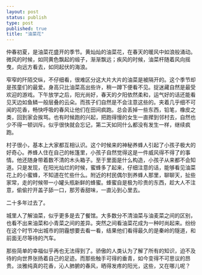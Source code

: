 ```yaml
--- 
layout: post
status: publish
type: post
published: true
title: "油菜花"
---
```


仲春初夏，是油菜花盛开的季节。黄灿灿的油菜花，在春天的暖风中如浪般涌动。微风的时候，如同黄色飘起的缎子，渐渐飘远；疾风的时候，油菜杆随着风向摇曳，向远方看去，如同起伏的海浪。

窄窄的阡陌交纵，不仔细看，很难区分这大片大片的油菜是被隔开的。这个季节却是孩童们的最爱。身高只比油菜高出些许，稍一蹲下便看不见。捉迷藏自然是最受欢迎的游戏。下午放学之后，阳光尚好，春天的夕阳依然柔和，运气好的话还能看见天边如鱼鳞一般层叠的云朵。而孩子们自然是不会注意这些的。夹着几乎细不可闻的花香，畅快呼吸的春风让他们在田间疯跑。总会丢掉一些东西，铅笔，橡皮之类，回到家会挨骂。也有时候跑的兴起，把跑得慢的女生一直撵到邻村去，自然也少不得一顿训斥。似乎很快就会忘记，第二天如同什么都没有发生一样，继续疯跑。

村子很小，基本上大家都互相认识。这个时候来的神秘养蜂人引起了小孩子极大的好奇心。养蜂人住在自己的帐篷里，小孩子自然觉得这是一件威风得不得了的事情。他还随身带着数不清的木头箱子。至于里面是什么构造，小孩子从来都不会知道。只是发现，在阳光灿烂的时候，蜜蜂多了起来，仔细注意的话，能够看见油菜花上的小蜜蜂，不知道在忙些什么。附近的村民偶尔到养蜂人那里，聊聊天，扯些家常，走的时候带一小罐头瓶新鲜的蜂蜜。蜂蜜自是极为珍贵的东西，趁大人不注意，偷偷拧开盖子舔一口，那芳香甜味，一直沁到心里去。

二十多年过去了。

城里人了解油菜，似乎更多是去了餐馆。大多数分不清油菜与油麦菜之间的区别，也看不出来油菜和小青菜之间的差异。突然之间看油菜花成为一种时尚起来。纷纷在这个时节冲出城市的阴霾想要去看一看，结果他们看得最久的是秦岭的隧道，和前面无尽等待的汽车。

那些简单的幸福似乎再也无法得到了。骄傲的人类认为了解了所有的知识，迫不及待的向世界张扬着自己的足迹。而那些触手可得的垂青，如今变得不可思议的昂贵。淡雅纯真的花香，沁人肺腑的春风，晒得发疼的阳光，这些，又在哪儿呢？